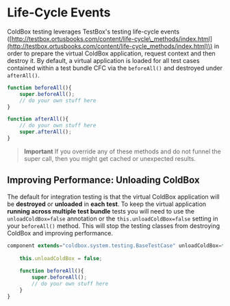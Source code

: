# Life-Cycle Events

ColdBox testing leverages TestBox's testing life-cycle events \([http://testbox.ortusbooks.com/content/life-cycle\_methods/index.html](http://testbox.ortusbooks.com/content/life-cycle_methods/index.html)\) in order to prepare the virtual ColdBox application, request context and then destroy it. By default, a virtual application is loaded for all test cases contained within a test bundle CFC via the `beforeAll()` and destroyed under `afterAll()`.

```javascript
function beforeAll(){
    super.beforeAll();
    // do your own stuff here
}

function afterAll(){
    // do your own stuff here
    super.afterAll();
}
```

> **Important** If you override any of these methods and do not funnel the super call, then you might get cached or unexpected results.

## Improving Performance: Unloading ColdBox

The default for integration testing is that the virtual ColdBox application will be **destroyed** or **unloaded** in **each test**. To keep the virtual application **running across multiple test bundle** tests you will need to use the `unloadColdBox=false` annotation or the `this.unloadColdBox=false` setting in your `beforeAll()` method. This will stop the testing classes from destroying ColdBox and improving performance.

```javascript
component extends="coldbox.system.testing.BaseTestCase" unloadColdBox=false{
    
    this.unloadColdBox = false;
    
    function beforeAll(){
        super.beforeAll();
        // do your own stuff here
    }
}
```



